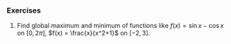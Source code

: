 
### Exercises

1. Find global maximum and minimum of functions like $f(x) = \sin x - \cos x$ on $[0,2\pi]$, $f(x) = \frac{x}{x^2+1}$ on $[-2,3]$.